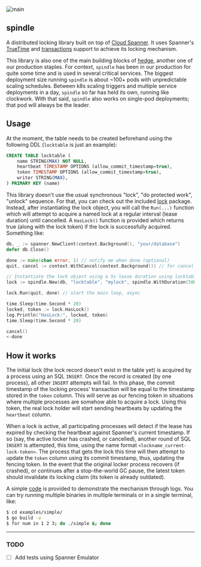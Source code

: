 ![main](https://github.com/flowerinthenight/spindle/workflows/main/badge.svg)

## spindle
A distributed locking library built on top of [Cloud Spanner](https://cloud.google.com/spanner/). It uses Spanner's [TrueTime](https://cloud.google.com/spanner/docs/true-time-external-consistency) and [transactions](https://cloud.google.com/spanner/docs/transactions) support to achieve its locking mechanism.

This library is also one of the main building blocks of [hedge](https://github.com/flowerinthenight/hedge), another one of our production staples. For context, `spindle` has been in our production for quite some time and is used in several critical services. The biggest deployment size running `spindle` is about ~100+ pods with unpredictable scaling schedules. Between k8s scaling triggers and multiple service deployments in a day, `spindle` so far has held its own, running like clockwork. With that said, `spindle` also works on single-pod deployments; that pod will always be the leader.

## Usage
At the moment, the table needs to be created beforehand using the following DDL (`locktable` is just an example):
```SQL
CREATE TABLE locktable (
    name STRING(MAX) NOT NULL,
    heartbeat TIMESTAMP OPTIONS (allow_commit_timestamp=true),
    token TIMESTAMP OPTIONS (allow_commit_timestamp=true),
    writer STRING(MAX),
) PRIMARY KEY (name)
```

This library doesn't use the usual synchronous "lock", "do protected work", "unlock" sequence. For that, you can check out the included [lock](./lock) package. Instead, after instantiating the lock object, you will call the `Run(...)` function which will attempt to acquire a named lock at a regular interval (lease duration) until cancelled. A `HasLock()` function is provided which returns true (along with the lock token) if the lock is successfully acquired. Something like:

```go
db, _ := spanner.NewClient(context.Background(), "your/database")
defer db.Close()

done := make(chan error, 1) // notify me when done (optional)
quit, cancel := context.WithCancel(context.Background()) // for cancel

// Instantiate the lock object using a 5s lease duration using locktable above.
lock := spindle.New(db, "locktable", "mylock", spindle.WithDuration(5000))

lock.Run(quit, done) // start the main loop, async

time.Sleep(time.Second * 20)
locked, token := lock.HasLock()
log.Println("HasLock:", locked, token)
time.Sleep(time.Second * 20)

cancel()
<-done
```

## How it works
The initial lock (the lock record doesn't exist in the table yet) is acquired by a process using an SQL `INSERT`. Once the record is created (by one process), all other `INSERT` attempts will fail. In this phase, the commit timestamp of the locking process' transaction will be equal to the timestamp stored in the `token` column. This will serve as our fencing token in situations where multiple processes are somehow able to acquire a lock. Using this token, the real lock holder will start sending heartbeats by updating the `heartbeat` column.

When a lock is active, all participating processes will detect if the lease has expired by checking the heartbeat against Spanner's current timestamp. If so (say, the active locker has crashed, or cancelled), another round of SQL `INSERT` is attempted, this time, using the name format `<lockname_current-lock-token>`. The process that gets the lock this time will then attempt to update the `token` column using its commit timestamp, thus, updating the fencing token. In the event that the original locker process recovers (if crashed), or continues after a stop-the-world GC pause, the latest token should invalidate its locking claim (its token is already outdated).

A simple [code](./examples/simple/main.go) is provided to demonstrate the mechanism through logs. You can try running multiple binaries in multiple terminals or in a single terminal, like:

```bash
$ cd examples/simple/
$ go build -v
$ for num in 1 2 3; do ./simple &; done
```

----

### TODO
- [ ] Add tests using Spanner Emulator
